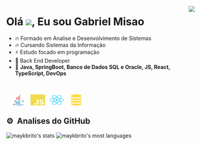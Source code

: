<img align="right" height="590em"
src="https://raw.githubusercontent.com/gist/zKaminise/4b47b665678bb6994925553bf92ddd88/raw/2bf2600b4c4e73403d2da426a441fd65b95ad0bf/githubcard2.svg"/>

<h1 align="left">Olá <img src="https://raw.githubusercontent.com/kaueMarques/kaueMarques/master/hi.gif" height="30px">, Eu sou Gabriel Misao</h1>

- 🔥 Formado em Analise e Desenvolvimento de Sistemas
- 🔥 Cursando Sistemas da Informação
- ⚡ Estudo focado em programação
- 🔭 Back End Developer
- 💬 **Java, SpringBoot, Banco de Dados SQL e Oracle, JS, React, TypeScript, DevOps**

<br>

<div style="display: inline_block"><br>&nbsp;&nbsp;
  <img align="center" alt="Misao-Python" height="30" width="40" src="https://raw.githubusercontent.com/devicons/devicon/master/icons/java/java-original.svg">
  &nbsp;&nbsp;<img align="center" alt="Misao-Js" height="30" width="40" src="https://raw.githubusercontent.com/devicons/devicon/master/icons/javascript/javascript-plain.svg">&nbsp;&nbsp;
  <img align="center" alt="Misao-HTML" height="30" width="40" src="https://raw.githubusercontent.com/devicons/devicon/master/icons/react/react-original.svg">&nbsp;&nbsp;
  <img align="center" alt="Misao-CSS" height="30" width="40" src="https://raw.githubusercontent.com/devicons/devicon/master/icons/sql/sql-original.svg">&nbsp;&nbsp;
</div>

## ⚙️ &nbsp;Analises do GitHub

<p align="left">
<img width="360em" src="https://github-readme-stats.vercel.app/api?username=zKaminise&show_icons=true&theme=vision-friendly-dark" alt="maykbrito's stats"/>
<img width="360em" src="https://github-readme-stats.vercel.app/api/top-langs/?username=zKaminise&layout=compact&theme=vision-friendly-dark" alt="maykbrito's most languages"/>
</p>
